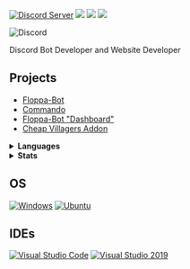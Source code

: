 [![Discord Server](https://img.shields.io/discord/765209036572196904?style=for-the-badge)](https://discord.com/invite/JcPQm875q6) <img src="https://img.shields.io/github/stars/xRBzfeGQvu?style=for-the-badge"/> <img src="https://img.shields.io/github/sponsors/xRBzfeGQvu?style=for-the-badge"/> <img src ="https://img.shields.io/github/followers/xRBzfeGQvu?style=for-the-badge"/>

![Discord](https://discord.c99.nl/widget/theme-1/736767730820317246.png)

Discord Bot Developer and Website Developer

## Projects
- [Floppa-Bot](https://top.gg/bot/778275176072347659/)
- [Commando](https://github.com/xRBzfeGQvu/Commando)
- [Floppa-Bot "Dashboard"](https://xrbzfegqvu.github.io/)
- [Cheap Villagers Addon](https://mcpedl.com/cheap-villagers-addon/)

<details>
	<summary><b>Languages</b></summary>
	<p align="left">
		<img src="https://img.shields.io/badge/HTML5-E34F26?style=for-the-badge&logo=html5&logoColor=white"/>
	</p>
	<p align="left">
		<img src="https://img.shields.io/badge/CSS3-1572B6?style=for-the-badge&logo=css3&logoColor=white"/>
	</p>
	<p align="left">
		<img src="https://img.shields.io/badge/JavaScript-323330?style=for-the-badge&logo=javascript&logoColor=F7DF1E"/>
	</p>
	<p align="left">
		<img src="https://img.shields.io/badge/TypeScript-007ACC?style=for-the-badge&logo=typescript&logoColor=white"/>
	</p>
	<p align="left">
		<img src="https://img.shields.io/badge/Python-14354C?style=for-the-badge&logo=python&logoColor=white"/>
	</p>
	<p align="left">
		<img src="https://img.shields.io/badge/Lua-2C2D72?style=for-the-badge&logo=lua&logoColor=white"/>
	</p>
	<p align="left">
		<img src="https://img.shields.io/badge/Dockerfile-252d6e?style=for-the-badge&logo=docker&logoColor=white"/>
	</p>
	<p align="left">
		<img src="https://img.shields.io/badge/Shell-95d64f?style=for-the-badge&logo=shell&logoColor=white"/>
	</p>
	<p align="left">
		<img src="https://img.shields.io/badge/C%23-77c957?style=for-the-badge&logo=c-sharp&logoColor=white"/>
	</p>
</details>

<details>
	<summary><b>Stats</b></summary>
	<p align="center">
		<img src="https://github-profile-trophy.vercel.app/?username=xRBzfeGQvu&margin-h=25&column=7">
	</p>
	<p align="center">
		<img src="https://github-readme-stats.vercel.app/api?username=xRBzfeGQvu&show_icons=true&count_private=true&custom_title=Stats&include_all_commits=true">
	</p>
	<p align="center">
		<img src="https://github-readme-stats.vercel.app/api/top-langs/?username=xRBzfeGQvu&langs_count=10">
	</p>
	<p align="center">
		<img src="https://github-readme-stats.vercel.app/api/wakatime?username=xRBzfeGQvu">
	</p>
</details>

## OS
[![Windows](https://img.shields.io/badge/Windows-0078D6?style=for-the-badge&logo=windows&logoColor=white)](https://www.microsoft.com/en-us/software-download/windows10)
[![Ubuntu](https://img.shields.io/badge/Ubuntu-E95420?style=for-the-badge&logo=ubuntu&logoColor=white)](https://ubuntu.com/download/desktop)

## IDEs
[![Visual Studio Code](https://img.shields.io/badge/Visual_Studio_Code-0078D4?style=for-the-badge&logo=visual%20studio%20code&logoColor=white)](https://visualstudio.microsoft.com/downloads/)
[![Visual Studio 2019](https://img.shields.io/badge/Visual_Studio_2019-5C2D91?style=for-the-badge&logo=visual%20studio&logoColor=white)](https://visualstudio.microsoft.com/downloads/)
